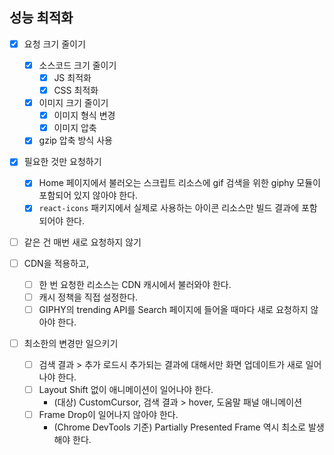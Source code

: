 ## 성능 최적화

- [x] 요청 크기 줄이기
  - [x] 소스코드 크기 줄이기
    - [x] JS 최적화
    - [x] CSS 최적화
  - [x] 이미지 크기 줄이기
    - [x] 이미지 형식 변경
    - [x] 이미지 압축
  - [x] gzip 압축 방식 사용
- [x] 필요한 것만 요청하기

  - [x] Home 페이지에서 불러오는 스크립트 리소스에 gif 검색을 위한 giphy 모듈이 포함되어 있지 않아야 한다.
  - [x] `react-icons` 패키지에서 실제로 사용하는 아이콘 리소스만 빌드 결과에 포함되어야 한다.

- [ ] 같은 건 매번 새로 요청하지 않기

- [ ] CDN을 적용하고,

  - [ ] 한 번 요청한 리소스는 CDN 캐시에서 불러와야 한다.
  - [ ] 캐시 정책을 직접 설정한다.
  - [ ] GIPHY의 trending API를 Search 페이지에 들어올 때마다 새로 요청하지 않아야 한다.

- [ ] 최소한의 변경만 일으키기
  - [ ] 검색 결과 > 추가 로드시 추가되는 결과에 대해서만 화면 업데이트가 새로 일어나야 한다.
  - [ ] Layout Shift 없이 애니메이션이 일어나야 한다.
    - (대상) CustomCursor, 검색 결과 > hover, 도움말 패널 애니메이션
  - [ ] Frame Drop이 일어나지 않아야 한다.
    - (Chrome DevTools 기준) Partially Presented Frame 역시 최소로 발생해야 한다.
